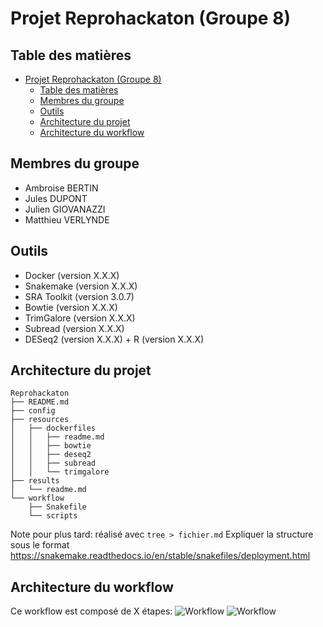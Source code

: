 # Projet Reprohackaton (Groupe 8)

## Table des matières

- [Projet Reprohackaton (Groupe 8)](#projet-reprohackaton-groupe-8)
  - [Table des matières](#table-des-matières)
  - [Membres du groupe](#membres-du-groupe)
  - [Outils](#outils)
  - [Architecture du projet](#architecture-du-projet)
  - [Architecture du workflow](#architecture-du-workflow)

## Membres du groupe

- Ambroise BERTIN
- Jules DUPONT
- Julien GIOVANAZZI
- Matthieu VERLYNDE

## Outils

- Docker (version X.X.X)
- Snakemake (version X.X.X)
- SRA Toolkit (version 3.0.7)
- Bowtie (version X.X.X)
- TrimGalore (version X.X.X)
- Subread (version X.X.X)
- DESeq2 (version X.X.X) + R (version X.X.X)

## Architecture du projet

```
Reprohackaton
├── README.md
├── config
├── resources
│   ├── dockerfiles
│   │   ├── readme.md
│   │   ├── bowtie
│   │   ├── deseq2
│   │   ├── subread
│   │   └── trimgalore
├── results
│   └── readme.md
└── workflow
    ├── Snakefile
    └── scripts
```
Note pour plus tard: réalisé avec `tree > fichier.md`
Expliquer la structure sous le format
https://snakemake.readthedocs.io/en/stable/snakefiles/deployment.html 

## Architecture du workflow

Ce workflow est composé de X étapes:
![Workflow](ressources/rulegraph.png)
![Workflow](ressources/jobgraph.png)
